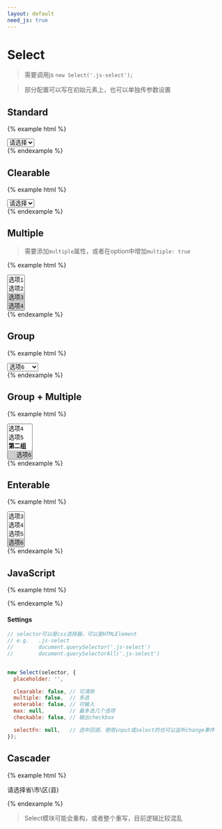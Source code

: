 ```yaml
---
layout: default
need_js: true
---
```



# Select

> 需要调用js  `new Select('.js-select');`

> 部分配置可以写在初始元素上，也可以单独传参数设置

## Standard

{% example html %}
<div class="ui-control-wrap">
  <select name="select" class="ui-select ui-form-control js-select">
    <option value="">请选择</option>
    <option value="1">选项1</option>
    <option value="2">选项2</option>
    <option value="3">选项3</option>
  </select>
</div>
{% endexample %}

## Clearable

{% example html %}
<div class="ui-control-wrap">
  <select name="select" class="ui-select ui-form-control js-select" data-clearable>
    <option value="">请选择</option>
    <option value="1">选项1</option>
    <option value="2">选项2</option>
    <option value="3">选项3</option>
  </select>
</div>
{% endexample %}


## Multiple

> 需要添加`multiple`属性，或者在option中增加`multiple: true`

{% example html %}
<div class="ui-control-wrap">
  <select name="multi" class="ui-select ui-form-control js-select" multiple>
    <option value="1">选项1</option>
    <option value="2">选项2</option>
    <option value="3" selected>选项3</option>
    <option value="4" selected>选项4</option>
    <option value="5" selected>选项5</option>
    <option value="6">选项6</option>
    <option value="7">选项7</option>
  </select>
</div>
{% endexample %}

## Group

{% example html %}
<div class="ui-control-wrap">
  <select name="group" class="js-select ui-select ui-form-control">
    <optgroup label="第一组">
      <option value="1">选项1</option>
      <option value="2">选项2</option>
      <option value="3">选项3</option>
    </optgroup>
    <option value="4">选项4</option>
    <option value="5">选项5</option>
    <optgroup label="第二组">
      <option selected value="6">选项6</option>
      <option value="7">选项7</option>
    </optgroup>
  </select>
</div>
{% endexample %}

## Group + Multiple

{% example html %}
<div class="ui-control-wrap">
  <select name="group2" class="ui-select ui-form-control js-select" multiple>
    <optgroup label="第一组">
      <option value="1">选项1</option>
      <option value="2">选项2</option>
      <option value="3">选项3</option>
    </optgroup>
    <option value="4">选项4</option>
    <option value="5">选项5</option>
    <optgroup label="第二组">
      <option selected value="6">选项6</option>
      <option value="7">选项7</option>
    </optgroup>
  </select>
</div>
{% endexample %}


## Enterable

{% example html %}
<div class="ui-control-wrap">
  <select name="group2" class="ui-select ui-form-control js-select" multiple data-enterable>
    <option value="1">选项1</option>
    <option value="2">选项2</option>
    <option value="3">选项3</option>
    <option value="4">选项4</option>
    <option value="5">选项5</option>
    <option selected value="6">选项6</option>
    <option value="7">选项7</option>
  </select>
</div>
{% endexample %}

## JavaScript

{% example html %}
<script>
  var Select = ui.Select;
  window.onload = function () {
    new Select('.js-select');
  }
</script>
{% endexample %}

#### Settings

```javascript
// selector可以是css选择器，可以是HTMLElement
// e.g.   .js-select
//        document.querySelector('.js-select')
//        document.querySelectorAll('.js-select')


new Select(selector, {
  placeholder: '',

  clearable: false, // 可清除
  multiple: false,  // 多选
  enterable: false, // 可输入
  max: null,        // 最多选几个选项
  checkable: false, // 输出checkbox

  selectFn: null,   // 选中回调，使用input或select的也可以监听change事件
});
```

## Cascader

{% example html %}
<div class="ui-control-wrap">
  <input type="hidden" id="select-input" class="v-item" data-rules="required" data-msgs="请选择省市区" name="abc">
  <div id="area-select" class="ui-select ui-form-control" data-ajax="https://api.cooode.xyz/api2/koto/c-c1,https://api.cooode.xyz/api2/koto/c-c2,https://api.cooode.xyz/api2/koto/c-c3" data-level="3" data-input="#select-input">请选择省\市\区(县)</div>
  <input type="hidden" name="city" value="" class="js-city-input">
</div>

<script>
var Cascader = ui.Cascader;

new Cascader('#area-select', {
  selectFinalFn: function(values) {
    console.log(values)
  }
});
</script>
{% endexample %}

> Select模块可能会重构，或者整个重写，目前逻辑比较混乱
